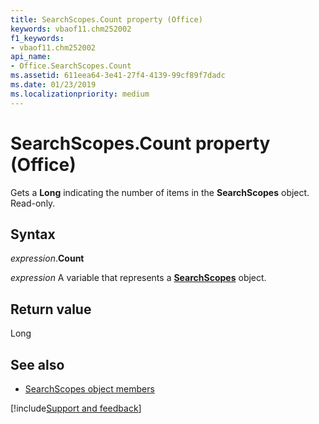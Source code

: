 ```yaml
---
title: SearchScopes.Count property (Office)
keywords: vbaof11.chm252002
f1_keywords:
- vbaof11.chm252002
api_name:
- Office.SearchScopes.Count
ms.assetid: 611eea64-3e41-27f4-4139-99cf89f7dadc
ms.date: 01/23/2019
ms.localizationpriority: medium
---
```



# SearchScopes.Count property (Office)

Gets a **Long** indicating the number of items in the **SearchScopes** object. Read-only.


## Syntax

_expression_.**Count**

_expression_ A variable that represents a **[SearchScopes](Office.SearchScopes.md)** object.


## Return value

Long


## See also

- [SearchScopes object members](overview/Library-Reference/searchscopes-members-office.md)



[!include[Support and feedback](~/includes/feedback-boilerplate.md)]